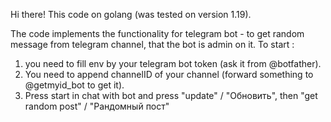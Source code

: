 Hi there!
This code on golang (was tested on version 1.19).

The code implements the functionality for telegram bot - to get random message from telegram channel, that the bot is admin on it.
To start :
1) you need to fill env by your telegram bot token (ask it from @botfather).
2) You need to append channelID of your channel (forward something to @getmyid_bot to get it).
3) Press start in chat with bot and press "update" / "Обновить", then "get random post" / "Рандомный пост"
